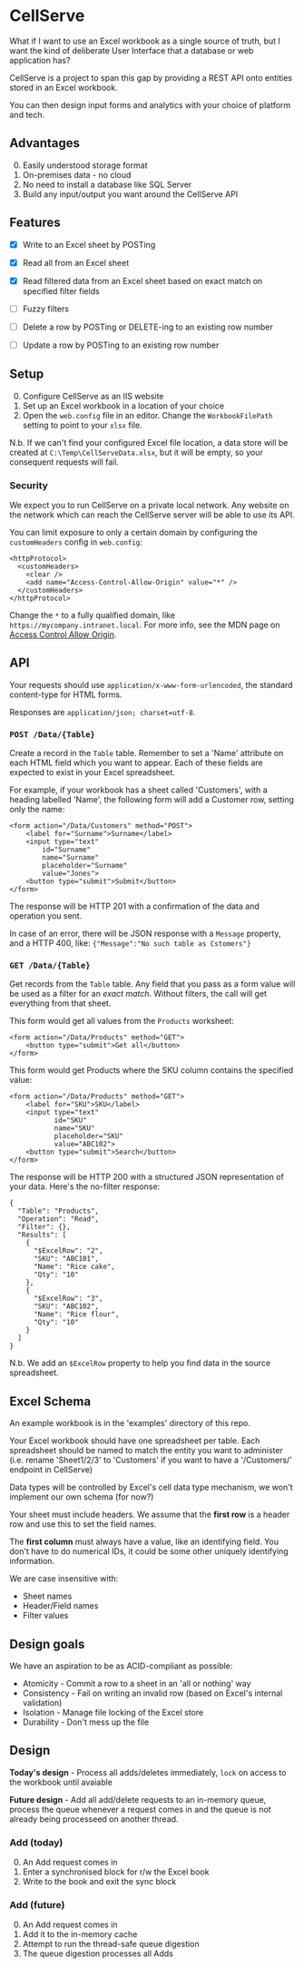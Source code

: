 # CellServe

What if I want to use an Excel workbook as a single source of truth, but I want the kind of deliberate User Interface that a database or web application has?

CellServe is a project to span this gap by providing a REST API onto entities stored in an Excel workbook.

You can then design input forms and analytics with your choice of platform and tech.


## Advantages

 0. Easily understood storage format
 0. On-premises data - no cloud
 0. No need to install a database like SQL Server
 0. Build any input/output you want around the CellServe API
 

## Features

 + [x] Write to an Excel sheet by POSTing
 + [x] Read all from an Excel sheet
 + [x] Read filtered data from an Excel sheet based on exact match on specified filter fields
 + [ ] Fuzzy filters
 + [ ] Delete a row by POSTing or DELETE-ing to an existing row number
 + [ ] Update a row by POSTing to an existing row number


## Setup

 0. Configure CellServe as an IIS website
 0. Set up an Excel workbook in a location of your choice
 0. Open the `web.config` file in an editor. Change the `WorkbookFilePath` setting to point to your `xlsx` file. 

N.b. If we can't find your configured Excel file location, a data store will be created at `C:\Temp\CellServeData.xlsx`, but it will be empty, so your consequent requests will fail.

### Security

We expect you to run CellServe on a private local network. Any website on the network which can reach the CellServe server will be able to use its API.

You can limit exposure to only a certain domain by configuring the `customHeaders` config in `web.config`:

````
<httpProtocol>
  <customHeaders>
	<clear />
	<add name="Access-Control-Allow-Origin" value="*" />
  </customHeaders>
</httpProtocol>
````

Change the `*` to a fully qualified domain, like `https://mycompany.intranet.local`. For more info, see the MDN page on [Access Control Allow Origin][mdncors].

[mdncors]: https://developer.mozilla.org/en-US/docs/Web/HTTP/Headers/Access-Control-Allow-Origin 


## API

Your requests should use `application/x-www-form-urlencoded`, the standard content-type for HTML forms.

Responses are `application/json; charset=utf-8`.

### `POST /Data/{Table}`

Create a record in the `Table` table. Remember to set a 'Name' attribute on each HTML field which you want to appear. Each of these fields are expected to exist in your Excel spreadsheet.

For example, if your workbook has a sheet called 'Customers', with a heading labelled 'Name', the following form will add a Customer row, setting only the name:

````
<form action="/Data/Customers" method="POST">
	<label for="Surname">Surname</label>
	<input type="text"
		id="Surname"
		name="Surname"
		placeholder="Surname"
		value="Jones">
	<button type="submit">Submit</button>
</form>
````

The response will be HTTP 201 with a confirmation of the data and operation you sent.

In case of an error, there will be JSON response with a `Message` property, and a HTTP 400, like: `{"Message":"No such table as Cstomers"}`


### `GET /Data/{Table}`

Get records from the `Table` table. Any field that you pass as a form value will be used as a filter for an *exact match*. Without filters, the call will get everything from that sheet.

This form would get all values from the `Products` worksheet:

````
<form action="/Data/Products" method="GET">
	<button type="submit">Get all</button>
</form>
````

This form would get Products where the SKU column contains the specified value:

````
<form action="/Data/Products" method="GET">
	<label for="SKU">SKU</label>
	<input type="text"
		   id="SKU"
		   name="SKU"
		   placeholder="SKU"
		   value="ABC102">
	<button type="submit">Search</button>
</form>
````

The response will be HTTP 200 with a structured JSON representation of your data. Here's the no-filter response:

```
{
  "Table": "Products",
  "Operation": "Read",
  "Filter": {},
  "Results": [
    {
      "$ExcelRow": "2",
      "SKU": "ABC101",
      "Name": "Rice cake",
      "Qty": "10"
    },
    {
      "$ExcelRow": "3",
      "SKU": "ABC102",
      "Name": "Rice flour",
      "Qty": "10"
    }
  ]
}
```

N.b. We add an `$ExcelRow` property to help you find data in the source spreadsheet.


## Excel Schema

An example workbook is in the 'examples' directory of this repo.

Your Excel workbook should have one spreadsheet per table. Each spreadsheet should be named to match the entity you want to administer (i.e. rename 'Sheet1/2/3' to 'Customers' if you want to have a '/Customers/' endpoint in CellServe)

Data types will be controlled by Excel's cell data type mechanism, we won't implement our own schema (for now?)

Your sheet must include headers. We assume that the **first row** is a header row and use this to set the field names.

The **first column** must always have a value, like an identifying field. You don't have to do numerical IDs, it could be some other uniquely identifying information.

We are case insensitive with:

 * Sheet names
 * Header/Field names
 * Filter values


## Design goals

We have an aspiration to be as ACID-compliant as possible:

 + Atomicity - Commit a row to a sheet in an 'all or nothing' way
 + Consistency - Fail on writing an invalid row (based on Excel's internal validation)
 + Isolation - Manage file locking of the Excel store
 + Durability - Don't mess up the file
 

## Design

**Today's design** - Process all adds/deletes immediately, `lock` on access to the workbook until avaiable

**Future design** - Add all add/delete requests to an in-memory queue, process the queue whenever a request comes in and the queue is not already being processeed on another thread.

### Add (today)

 0. An Add request comes in
 0. Enter a synchronised block for r/w the Excel book
 0. Write to the book and exit the sync block

### Add (future)

 0. An Add request comes in
 0. Add it to the in-memory cache
 0. Attempt to run the thread-safe queue digestion
 0. The queue digestion processes all Adds